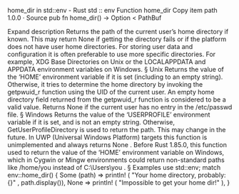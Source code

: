home_dir in std::env - Rust
std
::
env
Function
home_dir
Copy item path
1.0.0
·
Source
pub fn home_dir() ->
Option
<
PathBuf
>
Expand description
Returns the path of the current user’s home directory if known.
This may return
None
if getting the directory fails or if the platform does not have user home directories.
For storing user data and configuration it is often preferable to use more specific directories.
For example,
XDG Base Directories
on Unix or the
LOCALAPPDATA
and
APPDATA
environment variables on Windows.
§
Unix
Returns the value of the ‘HOME’ environment variable if it is set
(including to an empty string).
Otherwise, it tries to determine the home directory by invoking the
getpwuid_r
function
using the UID of the current user. An empty home directory field returned from the
getpwuid_r
function is considered to be a valid value.
Returns
None
if the current user has no entry in the /etc/passwd file.
§
Windows
Returns the value of the ‘USERPROFILE’ environment variable if it is set, and is not an empty string.
Otherwise,
GetUserProfileDirectory
is used to return the path. This may change in the future.
In UWP (Universal Windows Platform) targets this function is unimplemented and always returns
None
.
Before Rust 1.85.0, this function used to return the value of the ‘HOME’ environment variable
on Windows, which in Cygwin or Mingw environments could return non-standard paths like
/home/you
instead of
C:\Users\you
.
§
Examples
use
std::env;
match
env::home_dir() {
Some
(path) =>
println!
(
"Your home directory, probably: {}"
, path.display()),
None
=>
println!
(
"Impossible to get your home dir!"
),
}